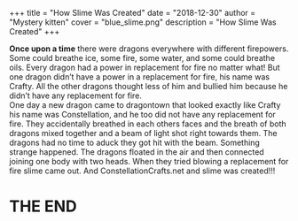+++
title = "How Slime Was Created"
date = "2018-12-30"
author = "Mystery kitten"
cover = "blue_slime.png"
description = "How Slime Was Created"
+++

**Once upon a time** there were dragons everywhere with different firepowers. Some could breathe ice, some fire, some water, and some could breathe oils. Every dragon had a power in replacement for fire no matter what! But one dragon didn’t have a power in a replacement for fire, his name was Crafty. All the other dragons thought less of him and bullied him because he didn’t have any replacement for fire.	
One day a new dragon came to dragontown that looked exactly like Crafty his name was Constellation, and he too did not have any replacement for fire. They accidentally breathed in each others faces and the breath of both dragons mixed together and a beam of light shot right towards them. The dragons had no time to aduck they got hit with the beam. Something strange happened. The dragons floated in the air and then connected joining one body with two heads.
When they tried blowing a replacement for fire slime came out. And ConstellationCrafts.net and slime was created!!!
# THE END